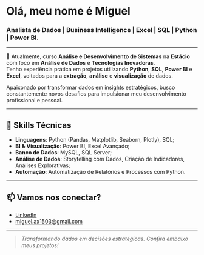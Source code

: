 # Olá, meu nome é Miguel

### Analista de Dados | Business Intelligence | Excel | SQL | Python | Power BI.

---

🎯 Atualmente, curso **Análise e Desenvolvimento de Sistemas** na **Estácio** com foco em **Análise de Dados** e **Tecnologias Inovadoras**.  
Tenho experiência prática em projetos utilizando **Python**, **SQL**, **Power BI** e **Excel**, voltados para a **extração**, **análise** e **visualização** de dados.

Apaixonado por transformar dados em insights estratégicos, busco constantemente novos desafios para impulsionar meu desenvolvimento profissional e pessoal.

---

## 🚀 Skills Técnicas

- **Linguagens**: Python (Pandas, Matplotlib, Seaborn, Plotly), SQL;
- **BI & Visualização**: Power BI, Excel Avançado;
- **Banco de Dados**: MySQL, SQL Server;
- **Análise de Dados**: Storytelling com Dados, Criação de Indicadores, Análises Explorativas;
- **Automação**: Automatização de Relatórios e Processos com Python.

---

## 📫 Vamos nos conectar?

- [LinkedIn](www.linkedin.com/in/migueldossantosassis)
- miguel.ax1503@gmail.com

---

> *Transformando dados em decisões estratégicas. Confira embaixo meus projetos!*


